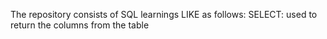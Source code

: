 The repository consists of SQL learnings LIKE as follows:
SELECT: used to return the columns from the table


